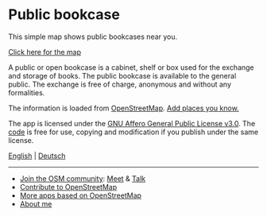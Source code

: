 # Public bookcase

This simple map shows public bookcases near you.

[Click here for the map](https://book-exchange.zottelig.ch)

A public or open bookcase is a cabinet, shelf or box used for the exchange and storage of books. The public bookcase is available to the general public. The exchange is free of charge, anonymous and without any formalities.

The information is loaded from [OpenStreetMap](https://www.openstreetmap.org). [Add places you know.](https://openstreetmap.org/edit)

The app is licensed under the [GNU Affero General Public License v3.0](https://github.com/ToastHawaii/public-bookcase-map/blob/master/LICENSE). The [code](https://github.com/ToastHawaii/public-bookcase-map) is free for use, copying and modification if you publish under the same license.

[English](https://public-bookcase.zottelig.ch/?lang=en) | [Deutsch](https://public-bookcase.zottelig.ch/?lang=de)

---

- [Join the OSM community](https://usergroups.openstreetmap.de/): [Meet](https://osmcal.org/) & [Talk](https://community.osm.be/)
- [Contribute to OpenStreetMap](https://wiki.openstreetmap.org/wiki/How_to_contribute)
- [More apps based on OpenStreetMap](https://osm-apps.zottelig.ch/)
- [About me](https://wiki.openstreetmap.org/wiki/User:ToastHawaii)
